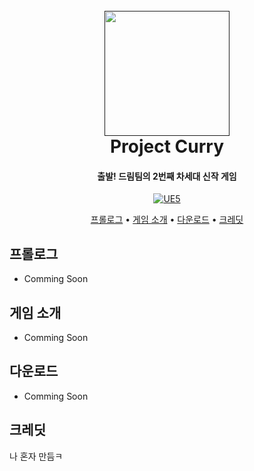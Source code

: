 
<h1 align="center">
  <br>
  <a href=""><img src="" alt="" width="200"></a>
  <br>
Project Curry
  <br>
</h1>

<h4 align="center">출발! 드림팀의 2번째 차세대 신작 게임</h4>

<p align="center">
  <a href="https://www.unrealengine.com/">
    <img src="https://img.shields.io/static/v1?message=Unreal Engine 5&color=000000&logo=unrealengine&logoColor=white&label="
         alt="UE5">
  </a>
</p>

<p align="center">
  <a href="#프롤로그">프롤로그</a> •
  <a href="#게임-소개">게임 소개</a> •
  <a href="#다운로드">다운로드</a> •
  <a href="#크레딧">크레딧</a>
</p>


## 프롤로그

* Comming Soon

## 게임 소개

* Comming Soon


## 다운로드

* Comming Soon


## 크레딧

나 혼자 만듬ㅋ
